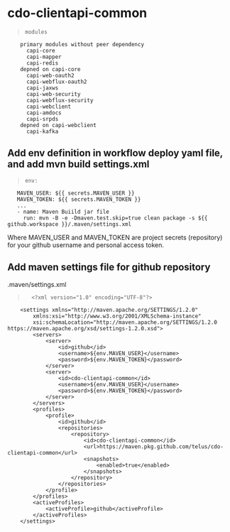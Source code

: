 # cdo-clientapi-common

>     modules
        primary modules without peer dependency  
          capi-core   
          capi-mapper  
          capi-redis   
        depned on capi-core   
          capi-web-oauth2   
          capi-webflux-oauth2   
          capi-jaxws   
          capi-web-security   
          capi-webflux-security   
          capi-webclient 
          capi-amdocs  
          capi-srpds  
        depned on capi-webclient  
          capi-kafka   

## Add env definition in workflow deploy yaml file, and add mvn build settings.xml
>     env:
       MAVEN_USER: ${{ secrets.MAVEN_USER }}
       MAVEN_TOKEN: ${{ secrets.MAVEN_TOKEN }}
       ...
       - name: Maven Buiild jar file
         run: mvn -B -e -Dmaven.test.skip=true clean package -s ${{ github.workspace }}/.maven/settings.xml

Where MAVEN_USER and MAVEN_TOKEN are project secrets (repository) for your github username and personal access token.

## Add maven settings file for github repository
.maven/settings.xml
>       <?xml version="1.0" encoding="UTF-8"?>
        <settings xmlns="http://maven.apache.org/SETTINGS/1.2.0"
            xmlns:xsi="http://www.w3.org/2001/XMLSchema-instance"
            xsi:schemaLocation="http://maven.apache.org/SETTINGS/1.2.0 https://maven.apache.org/xsd/settings-1.2.0.xsd">
            <servers>
                <server>
                    <id>github</id>
                    <username>${env.MAVEN_USER}</username>
                    <password>${env.MAVEN_TOKEN}</password>
                </server>
                <server>
                    <id>cdo-clientapi-common</id>
                    <username>${env.MAVEN_USER}</username>
                    <password>${env.MAVEN_TOKEN}</password>
                </server>
            </servers>
            <profiles>
                <profile>
                    <id>github</id>
                    <repositories>
                        <repository>
                            <id>cdo-clientapi-common</id>
                            <url>https://maven.pkg.github.com/telus/cdo-clientapi-common</url>
                            <snapshots>
                                <enabled>true</enabled>
                            </snapshots>
                        </repository>
                    </repositories>
                </profile>
            </profiles>
            <activeProfiles>
                <activeProfile>github</activeProfile>
            </activeProfiles>
        </settings>
